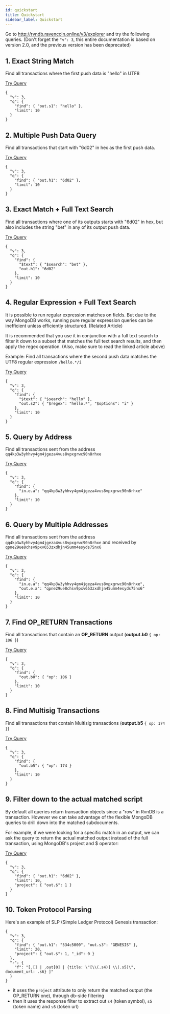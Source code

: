 ```yaml
---
id: quickstart
title: Quickstart
sidebar_label: Quickstart
---
```


Go to http://rvndb.ravencoin.online/v3/explorer and try the following queries. (Don't forget the `"v": 3`, this entire documentation is based on version 2.0, and the previous version has been deprecated)

## 1. Exact String Match

Find all transactions where the first push data is "hello" in UTF8 

[Try Query](http://rvndb.ravencoin.online/v2/explorer/ewogICJ2IjogMiwKICAicSI6IHsKICAgICJmaW5kIjogeyAib3V0LnMxIjogImhlbGxvIiB9LAogICAgImxpbWl0IjogMTAKICB9Cn0=)

```
{
  "v": 3,
  "q": {
    "find": { "out.s1": "hello" },
    "limit": 10
  }
}
```

## 2. Multiple Push Data Query

Find all transactions that start with "6d02" in hex as the first push data. 

[Try Query](http://rvndb.ravencoin.online/v2/explorer/ewogICJ2IjogMiwKICAiZSI6IHsgIm91dC5iMSI6ICJoZXgiIH0sCiAgInEiOiB7CiAgICAiZmluZCI6IHsgIm91dC5iMSI6ICI2ZDAyIiB9LAogICAgImxpbWl0IjogMTAKICB9Cn0=)

```
{
  "v": 3,
  "q": {
    "find": { "out.h1": "6d02" },
    "limit": 10
  }
}
```

## 3. Exact Match + Full Text Search

Find all transactions where one of its outputs starts with "6d02" in hex, but also includes the string "bet" in any of its output push data. 

[Try Query](http://rvndb.ravencoin.online/v2/explorer/ewogICJ2IjogMiwKICAiZSI6IHsgIm91dC5iMSI6ICJoZXgiIH0sCiAgInEiOiB7CiAgICAiZmluZCI6IHsKICAgICAgIiR0ZXh0IjogewogICAgICAgICIkc2VhcmNoIjogImJldCIKICAgICAgfSwKICAgICAgIm91dC5iMSI6ICI2ZDAyIgogICAgfSwKICAgICJsaW1pdCI6IDEwCiAgfQp9)

```
{
  "v": 3,
  "q": {
    "find": {
      "$text": { "$search": "bet" },
      "out.h1": "6d02"
    },
    "limit": 10
  }
}
```

## 4. Regular Expression + Full Text Search

It is possible to run regular expression matches on fields. But due to the way MongoDB works, running pure regular expression queries can be inefficient unless efficiently structured. (Related Article)

It is recommended that you use it in conjunction with a full text search to filter it down to a subset that matches the full text search results, and then apply the regex operation. (Also, make sure to read the linked article above)

Example: Find all transactions where the second push data matches the UTF8 regular expression `/hello.*/i` 

[Try Query](http://rvndb.ravencoin.online/v2/explorer/ewogICJ2IjogMiwKICAicSI6IHsKICAgICJmaW5kIjogewogICAgICAiJHRleHQiOiB7CiAgICAgICAgIiRzZWFyY2giOiAiaGVsbG8iCiAgICAgIH0sCiAgICAgICJvdXQuczIiOiB7CiAgICAgICAgIiRyZWdleCI6ICJoZWxsby4qIiwgIiRvcHRpb25zIjogImkiCiAgICAgIH0KICAgIH0sCiAgICAibGltaXQiOiAxMAogIH0KfQ==)

```
{
  "v": 3,
  "q": {
    "find": {
      "$text": { "$search": "hello" },
      "out.s2": { "$regex": "hello.*", "$options": "i" }
    },
    "limit": 10
  }
}
```

## 5. Query by Address

Find all transactions sent from the address `qq4kp3w3yhhvy4gm4jgeza4vus8vpxgrwc90n8rhxe`

[Try Query](http://rvndb.ravencoin.online/v2/explorer/ewogICJ2IjogMiwKICAicSI6IHsKICAgICJmaW5kIjogewogICAgICAiaW4uZS5hIjogInFxNGtwM3czeWhodnk0Z200amdlemE0dnVzOHZweGdyd2M5MG44cmh4ZSIKICAgIH0sCiAgICAibGltaXQiOiAxMAogIH0KfQ==)

```
{
  "v": 3,
  "q": {
    "find": {
      "in.e.a": "qq4kp3w3yhhvy4gm4jgeza4vus8vpxgrwc90n8rhxe"
    },
    "limit": 10
  }
}
```

## 6. Query by Multiple Addresses


Find all transactions sent from the address `qq4kp3w3yhhvy4gm4jgeza4vus8vpxgrwc90n8rhxe` and received by `qpne29ue8chsv9pxv653zxdhjn45umm4esyds75nx6`

[Try Query](http://rvndb.ravencoin.online/v2/explorer/ewogICJ2IjogMiwKICAicSI6IHsKICAgICJmaW5kIjogewogICAgICAiaW4uZS5hIjogInFxNGtwM3czeWhodnk0Z200amdlemE0dnVzOHZweGdyd2M5MG44cmh4ZSIsCiAgICAgICJvdXQuZS5hIjogInFwbmUyOXVlOGNoc3Y5cHh2NjUzenhkaGpuNDV1bW00ZXN5ZHM3NW54NiIKICAgIH0sCiAgICAibGltaXQiOiAxMAogIH0KfQ==)


```
{
  "v": 3,
  "q": {
    "find": {
      "in.e.a": "qq4kp3w3yhhvy4gm4jgeza4vus8vpxgrwc90n8rhxe",
      "out.e.a": "qpne29ue8chsv9pxv653zxdhjn45umm4esyds75nx6"
    },
    "limit": 10
  }
}
```

## 7. Find OP_RETURN Transactions

Find all transactions that contain an **OP_RETURN** output (**output.b0** `{ op: 106 }`) 

[Try Query](http://rvndb.ravencoin.online/v2/explorer/ewogICJ2IjogMiwKICAicSI6IHsKICAgICJmaW5kIjogewogICAgICAib3V0LmIwIjogewogICAgICAgICJvcCI6IDEwNgogICAgICB9CiAgICB9LAogICAgImxpbWl0IjogMTAKICB9Cn0=)

```
{
  "v": 3,
  "q": {
    "find": {
      "out.b0": { "op": 106 }
    },
    "limit": 10
  }
}
```

## 8. Find Multisig Transactions

Find all transactions that contain Multisig transactions (**output.b5** `{ op: 174 }`) 

[Try Query](http://rvndb.ravencoin.online/v2/explorer/ewogICJ2IjogMiwKICAicSI6IHsKICAgICJmaW5kIjogewogICAgICAib3V0LmI1IjogewogICAgICAgICJvcCI6IDE3NAogICAgICB9CiAgICB9LAogICAgImxpbWl0IjogMTAKICB9Cn0=)

```
{
  "v": 3,
  "q": {
    "find": {
      "out.b5": { "op": 174 }
    },
    "limit": 10
  }
}
```

## 9. Filter down to the actual matched script

By default all queries return transaction objects since a "row" in RvnDB is a transaction. However we can take advantage of the flexible MongoDB queries to drill down into the matched subdocuments.

For example, if we were looking for a specific match in an output, we can ask the query to return the actual matched output instead of the full transaction, using MongoDB's project and $ operator:

[Try Query](http://rvndb.ravencoin.online/v2/explorer/ewogICJ2IjogMiwKICAiZSI6IHsgIm91dC5iMSI6ICJoZXgiIH0sCiAgInEiOiB7CiAgICAiZmluZCI6IHsgIm91dC5iMSI6ICI2ZDAyIiB9LAogICAgImxpbWl0IjogMTAsCiAgICAicHJvamVjdCI6IHsKICAgICAgIm91dC4kIjogMQogICAgfQogIH0KfQ==)

```
{
  "v": 3,
  "q": {
    "find": { "out.h1": "6d02" },
    "limit": 10,
    "project": { "out.$": 1 }
  }
}
```

## 10. Token Protocol Parsing

Here's an example of SLP (Simple Ledger Protocol) Genesis transaction:

```
{
  "v": 3,
  "q": {
    "find": { "out.h1": "534c5000", "out.s3": "GENESIS" },
    "limit": 20,
    "project": { "out.$": 1, "_id": 0 }
  },
  "r": {
    "f": "[.[] | .out[0] | {title: \"[\\(.s4)] \\(.s5)\", document_url: .s6} ]"
  }
}
```

- it uses the `project` attribute to only return the matched output (the OP_RETURN one), through db-side filtering
- then it uses the response filter to extract out `s4` (token symbol), `s5` (token name) and `s6` (token url) 
